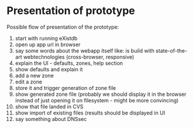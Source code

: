 # Presentation of prototype

Possible flow of presentation of the prototype:

1. start with running eXistdb
1. open up app url in browser
1. say some words about the webapp itself like: is build with state-of-the-art webtechnologies (cross-browser, responsive)
1. explain the UI - defaults, zones, help section
1. show defaults and explain it
1. add a new zone
1. edit a zone
1. store it and trigger generation of zone file
1. show generated zone file (probably we should display it in the browser instead of just opening it on filesystem - might be more convincing)
1. show that file landed in CVS
1. show import of existing files (results should be displayed in UI
1. say something about DNSsec


